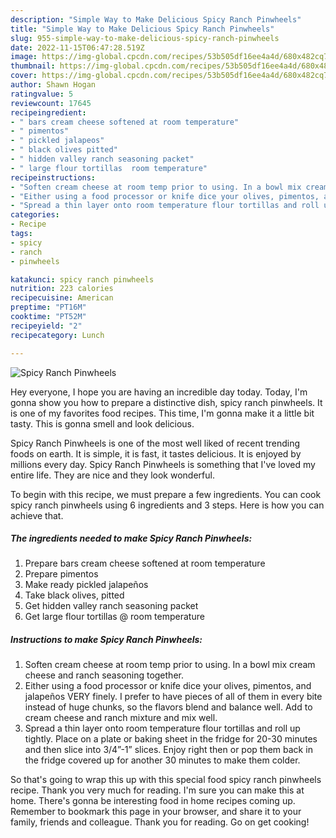 ```yaml
---
description: "Simple Way to Make Delicious Spicy Ranch Pinwheels"
title: "Simple Way to Make Delicious Spicy Ranch Pinwheels"
slug: 955-simple-way-to-make-delicious-spicy-ranch-pinwheels
date: 2022-11-15T06:47:28.519Z
image: https://img-global.cpcdn.com/recipes/53b505df16ee4a4d/680x482cq70/spicy-ranch-pinwheels-recipe-main-photo.jpg
thumbnail: https://img-global.cpcdn.com/recipes/53b505df16ee4a4d/680x482cq70/spicy-ranch-pinwheels-recipe-main-photo.jpg
cover: https://img-global.cpcdn.com/recipes/53b505df16ee4a4d/680x482cq70/spicy-ranch-pinwheels-recipe-main-photo.jpg
author: Shawn Hogan
ratingvalue: 5
reviewcount: 17645
recipeingredient:
- " bars cream cheese softened at room temperature"
- " pimentos"
- " pickled jalapeos"
- " black olives pitted"
- " hidden valley ranch seasoning packet"
- " large flour tortillas  room temperature"
recipeinstructions:
- "Soften cream cheese at room temp prior to using. In a bowl mix cream cheese and ranch seasoning together."
- "Either using a food processor or knife dice your olives, pimentos, and jalapeños VERY finely. I prefer to have pieces of all of them in every bite instead of huge chunks, so the flavors blend and balance well. Add to cream cheese and ranch mixture and mix well."
- "Spread a thin layer onto room temperature flour tortillas and roll up tightly. Place on a plate or baking sheet in the fridge for 20-30 minutes and then slice into 3/4”-1” slices. Enjoy right then or pop them back in the fridge covered up for another 30 minutes to make them colder."
categories:
- Recipe
tags:
- spicy
- ranch
- pinwheels

katakunci: spicy ranch pinwheels 
nutrition: 223 calories
recipecuisine: American
preptime: "PT16M"
cooktime: "PT52M"
recipeyield: "2"
recipecategory: Lunch

---
```



![Spicy Ranch Pinwheels](https://img-global.cpcdn.com/recipes/53b505df16ee4a4d/680x482cq70/spicy-ranch-pinwheels-recipe-main-photo.jpg)

Hey everyone, I hope you are having an incredible day today. Today, I'm gonna show you how to prepare a distinctive dish, spicy ranch pinwheels. It is one of my favorites food recipes. This time, I'm gonna make it a little bit tasty. This is gonna smell and look delicious.

Spicy Ranch Pinwheels is one of the most well liked of recent trending foods on earth. It is simple, it is fast, it tastes delicious. It is enjoyed by millions every day. Spicy Ranch Pinwheels is something that I've loved my entire life. They are nice and they look wonderful.




To begin with this recipe, we must prepare a few ingredients. You can cook spicy ranch pinwheels using 6 ingredients and 3 steps. Here is how you can achieve that.

<!--inarticleads1-->

##### The ingredients needed to make Spicy Ranch Pinwheels:

1. Prepare  bars cream cheese softened at room temperature
1. Prepare  pimentos
1. Make ready  pickled jalapeños
1. Take  black olives, pitted
1. Get  hidden valley ranch seasoning packet
1. Get  large flour tortillas @ room temperature




<!--inarticleads2-->

##### Instructions to make Spicy Ranch Pinwheels:

1. Soften cream cheese at room temp prior to using. In a bowl mix cream cheese and ranch seasoning together.
1. Either using a food processor or knife dice your olives, pimentos, and jalapeños VERY finely. I prefer to have pieces of all of them in every bite instead of huge chunks, so the flavors blend and balance well. Add to cream cheese and ranch mixture and mix well.
1. Spread a thin layer onto room temperature flour tortillas and roll up tightly. Place on a plate or baking sheet in the fridge for 20-30 minutes and then slice into 3/4”-1” slices. Enjoy right then or pop them back in the fridge covered up for another 30 minutes to make them colder.




So that's going to wrap this up with this special food spicy ranch pinwheels recipe. Thank you very much for reading. I'm sure you can make this at home. There's gonna be interesting food in home recipes coming up. Remember to bookmark this page in your browser, and share it to your family, friends and colleague. Thank you for reading. Go on get cooking!
